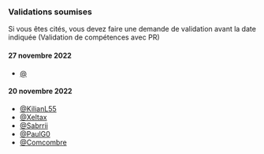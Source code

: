 ### Validations soumises
Si vous êtes cités, vous devez faire une demande de validation avant la date indiquée (Validation de compétences avec PR)
#### 27 novembre 2022
- [@]()
#### 20 novembre 2022
- [@KilianL55](https://github.com/KilianL55)
- [@Xeltax](https://github.com/Xeltax)
- [@Sabrrii](https://github.com/Sabrrii)
- [@PaulG0](https://github.com/PaulG0)
- [@Comcombre](https://github.com/Comcombre)